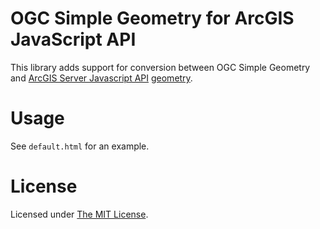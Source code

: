 OGC Simple Geometry for ArcGIS JavaScript API
=============================================

This library adds support for conversion between OGC Simple Geometry and [ArcGIS Server Javascript API](http://links.esri.com/javascript) [geometry](http://help.arcgis.com/en/webapi/javascript/arcgis/help/jsapi_start.htm#jsapi/geometry.htm).

# Usage #
See `default.html` for an example.

# License #
Licensed under [The MIT License](http://opensource.org/licenses/MIT).